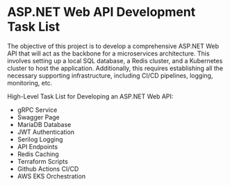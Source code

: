 # ASP.NET Web API Development Task List

The objective of this project is to develop a comprehensive ASP.NET Web API that will act as the backbone for a microservices architecture.
This involves setting up a local SQL database, a Redis cluster, and a Kubernetes cluster to host the application.
Additionally, this requires establishing all the necessary supporting infrastructure, including CI/CD pipelines, logging, monitoring, etc.

High-Level Task List for Developing an ASP.NET Web API:
- gRPC Service
- Swagger Page
- MariaDB Database
- JWT Authentication
- Serilog Logging
- API Endpoints
- Redis Caching
- Terraform Scripts
- Github Actions CI/CD
- AWS EKS Orchestration